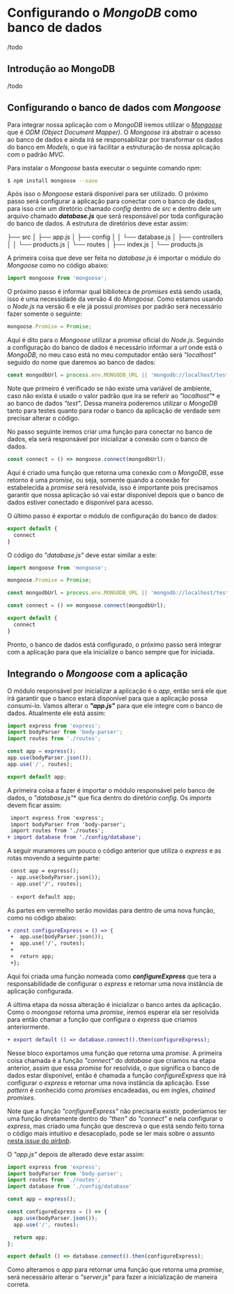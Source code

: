 # Configurando o *MongoDB* como banco de dados
 
 /todo

## Introdução ao MongoDB

/todo

## Configurando o banco de dados com *Mongoose*

Para integrar nossa aplicação com o *MongoDB* iremos utilizar o [*Mongoose*]() que é *ODM (Object Document Mapper)*. O *Mongoose* irá abstrair o acesso ao banco de dados e ainda irá se responsabilizar por transformar os dados do banco em *Models*, o que irá facilitar a estruturação de nossa aplicação com o padrão *MVC*.

Para instalar o *Mongoose* basta executar o seguinte comando *npm*:

```sh
$ npm install mongoose --save
```

Após isso o *Mongoose* estará disponível para ser utilizado. O próximo passo será configurar a aplicação para conectar com o banco de dados, para isso crie um diretório chamado *config* dentro de *src* e dentro dele um arquivo chamado ***database.js*** que será responsável por toda configuração do banco de dados.
A estrutura de diretórios deve estar assim:

├── src
│   ├── app.js
│   ├── config
│   │   └── database.js
│   ├── controllers
│   │   └── products.js
│   └── routes
│       ├── index.js
│       └── products.js

A primeira coisa que deve ser feita no *database.js* é importar o módulo do *Mongoose* como no código abaixo:

```javascript
import mongoose from 'mongoose';
```

O próximo passo é informar qual biblioteca de *promises* está sendo usada, isso é uma necessidade da versão 4 do *Mongoose*. Como estamos usando o *Node.js* na versão 6 e ele já possui *promises* por padrão será necessário fazer somente o seguinte:

```javascript
mongoose.Promise = Promise;
```

Aqui é dito para o *Mongoose* utilizar a *promise* oficial do *Node.js*. Seguindo a configuração do banco de dados é necessário informar  a *url* onde está o *MongoDB*, no meu caso está no meu computador então será *"localhost"*  seguido do nome que daremos ao banco de dados:

```javascript
const mongodbUrl = process.env.MONGODB_URL || 'mongodb://localhost/test';
```

Note que primeiro é verificado se não existe uma variável de ambiente, caso não exista é usado o valor padrão que ira se referir ao *"localhost"** e ao banco de dados *"test"*. Dessa maneira poderemos utilizar o *MongoDB* tanto para testes quanto para rodar o banco da aplicação de verdade sem precisar alterar o código.

No passo seguinte iremos criar uma função para conectar no banco de dados, ela será responsável por inicializar a conexão com o banco de dados.

```javascript
const connect = () => mongoose.connect(mongodbUrl);
```

Aqui é criado uma função que retorna uma conexão com o *MongoDB*, esse retorno é uma *promise*, ou seja, somente quando a conexão for estabelecida a *promise* será resolvida, isso é importante pois precisamos garantir que nossa aplicação só vai estar disponível depois que o banco de dados estiver conectado e disponível para acesso.

O último passo é exportar o módulo de configuração do banco de dados:

```javascript
export default {
  connect
}
```

O código do *"database.js"* deve estar similar a este:

```javascript
import mongoose from 'mongoose';

mongoose.Promise = Promise;

const mongodbUrl = process.env.MONGODB_URL || 'mongodb://localhost/test';

const connect = () => mongoose.connect(mongodbUrl);

export default {
  connect
}
```

Pronto, o banco de dados está configurado, o próximo passo será integrar com a aplicação para que ela inicialize o banco sempre que for iniciada. 

## Integrando o *Mongoose* com a aplicação

O módulo responsável por inicializar a aplicação é o *app*, então será ele que irá garantir que o banco estará disponível para que a aplicação possa consumi-lo.
Vamos alterar o ***"app.js"*** para que ele integre com o banco de dados. Atualmente ele está assim:

```javascript
import express from 'express';
import bodyParser from 'body-parser';
import routes from './routes';

const app = express();
app.use(bodyParser.json());
app.use('/', routes);

export default app;
```

A primeira coisa a fazer é importar o módulo responsável pelo banco de dados, o *"database.js"** que fica dentro do diretório *config*. Os *imports* devem ficar assim:

```diff
 import express from 'express';
 import bodyParser from 'body-parser';
 import routes from './routes';
+ import database from './config/database';
```

A seguir muramores um pouco o código anterior que utiliza o *express* e as rotas movendo a seguinte parte:

```diff
 const app = express();
 - app.use(bodyParser.json());
 - app.use('/', routes);
 
 - export default app;
```

As partes em vermelho serão movidas para dentro de uma nova função, como no código abaixo:

```diff
+ const configureExpress = () => {
 +  app.use(bodyParser.json());
 +  app.use('/', routes);
 +
 +  return app;
 +};
```

Aqui foi criada uma função nomeada como ***configureExpress*** que tera a responsabilidade de configurar o *express* e retornar uma nova instância de aplicação configurada.

A última etapa da nossa alteração é inicializar o banco antes da aplicação. Como o *moongose* retorna uma *promise*, iremos esperar ela ser resolvida para então chamar a função que configura o *express* que criamos anteriormente.

```diff
+ export default () => database.connect().then(configureExpress);
```

Nesse bloco exportamos uma função que retorna uma *promise*. A primeira coisa chamada é a função *"connect"* do *database* que criamos na etapa anterior, assim que essa *promise* for resolvida, o que significa o banco de dados estar disponível, então é chamada a função *configureExpress* que irá configurar o *express* e retornar uma nova instância da aplicação. Esse *pattern* é conhecido como *promises* encadeadas, ou em ingles, *chained promises*.

Note que a função *"configureExpress"* não precisaria existir, poderíamos ter uma função diretamente dentro do *"then"*  do *"connect"* e nela configurar o *express*, mas criado uma função que descreva o que está sendo feito torna o código mais intuitivo e desacoplado, pode se ler mais sobre o assunto [nesta *issue* do *airbnb*](https://github.com/airbnb/javascript/issues/216).

O *"app.js"* depois de alterado deve estar assim:

```javascript
import express from 'express';
import bodyParser from 'body-parser';
import routes from './routes';
import database from './config/database'

const app = express();

const configureExpress = () => {
  app.use(bodyParser.json());
  app.use('/', routes);

  return app;
};

export default () => database.connect().then(configureExpress);
```

Como alteramos o *app* para retornar uma função que retorna uma *promise*, será necessário alterar o *"server.js"* para fazer a inicialização de maneira correta.








